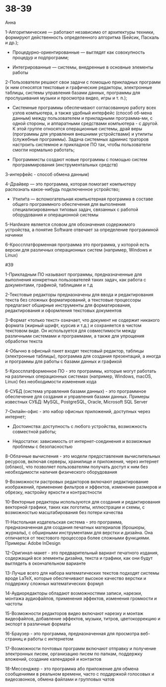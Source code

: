 # 38-39
Анна

1-Алгоритмические — работают независимо от архитектуры техники, формируют действенность определенного алгоритма (Бейсик, Паскаль и др.);

- Процедурно-ориентированные — выглядят как совокупность процедур и подпрограмм;

- Интегрированные — системы, внедренные в основные элементы работы

2-Пользователи решают свои задачи с помощью прикладных программ (к ним относятся текстовые и графические редакторы, электронные таблицы, системы управления базами данных, программы для прослушивания музыки и просмотра видео, игры и т. п.);

- Системные программы обеспечивают согласованную работу всех узлов компьютера, а также удобный интерфейс (способ об-мена данным) между пользователем и прикладными программа-ми, с одной стороны, и аппаратными средствами компьютера - с другой. К этой группе относятся операционные системы, драй веры (программы для управления внешними устройствами) и утилиты (служебные программы). Задача системных админис траторов настроить системное и прикладное ПО так, чтобы пользователи смогли нормально работать;

- Программисты создают новые программы с помощью систем программирования (инструментальных средств)

3-интерфейс - способ обмена данным)

4-Драйвер — это программа, которая помогает компьютеру распознать какое-нибудь подключенное устройство;

- Утили́та — вспомогательная компьютерная программа в составе общего программного обеспечения для выполнения специализированных типовых задач, связанных с работой оборудования и операционной системы

5-Hardware является словом для обозначения содержимого устройства, а понятие Software отвечает за определение программной начинки

6-Кроссплатформенная программа это программа, у которой есть версии для различных операционных систем (например, Windows и Linux)

#39

1-Прикладным ПО называют программы, предназначенные для выполнения конкретных пользователей таких задач, как работа с документами, графикой, таблицами и т.д

2-Текстовые редакторы предназначены для ввода и редактирования текста без сложных форматирований, а текстовые процессоры предлагают обширные инструменты для форматирования, редактирования и оформления текстовых документов

3-Формат «только текст» означает, что документ не содержит никакого формата (жирный шрифт, курсив и т.д.) и сохраняется в чистом текстовом виде. Он используется для совместимости между различными системами и программами, а также для упрощения обработки текста

4-Обычно в офисный пакет входят текстовый редактор, таблицы (электронные таблицы), программа для создания презентаций, а иногда и программы для работы с базами данных и графикой

5-Кроссплатформенное ПО - это программы, которые могут работать на различных операционных системах (например, Windows, macOS, Linux) без необходимости изменения кода

6-СУБД (система управления базами данных) - это программное обеспечение для создания и управления базами данных. Примеры известных СУБД: MySQL, PostgreSQL, Oracle, Microsoft SQL Server

7-Онлайн-офис - это набор офисных приложений, доступных через интернет;

- Достоинства: доступность с любого устройства, возможность совместной работы;

- Недостатки: зависимость от интернет-соединения и возможные проблемы с безопасностью

8-Облачные вычисления - это модели предоставления вычислительных ресурсов, включая серверы, хранилище и приложения, через интернет (облако), что позволяет пользователям получать доступ к ним без необходимости наличия физического оборудования

9-Возможности растровых редакторов включают редактирование изображений, применение фильтров и эффектов, изменение размеров и обрезку, настройку яркости и контрастности

10-Векторные редакторы используются для создания и редактирования векторной графики, таких как логотипы, иллюстрации и схемы, с возможностью масштабирования без потери качества

11-Настольная издательская система - это программа, предназначенная для создания печатных материалов (брошюры, журналы), с обширными инструментами для верстки и дизайна. Она отличается от текстового процессора более сложными функциями. Примеры: Adobe InDesign

12-Оригинал-макет - это предварительный вариант печатного издания, содержащий все элементы дизайна, текста и графики, как они будут выглядеть в окончательном варианте

13-Лучше всего для набора математических текстов подходят системы вроде LaTeX, которые обеспечивают высокое качество верстки и поддержку сложных математических формул

14-Аудиоредакторы обладают возможностями записи, нарезки, монтажа аудиофайлов, применения эффектов, изменения громкости и частоты

15-Возможности редакторов видео включают нарезку и монтаж видеофайлов, добавление эффектов, музыки, титров, цветокоррекцию и экспорт в различные форматы

16-Браузер - это программа, предназначенная для просмотра веб-страниц и работы с интернетом

17-Возможности почтовых программ включают отправку и получение электронных писем, организацию писем по папкам, поддержку вложений, создание календарей и контактов

18-Мессенджер - это программа або приложение для обмена сообщениями в реальном времени, часто с поддержкой голосовых и видеозвонков, обмена файлами и групповых чатов
